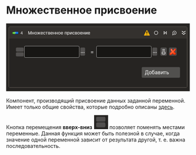 # Множественное присвоение

![](<../../../.gitbook/assets1/Logic-MultiAssign.png>)

Компонент, производящий присвоение данных заданной переменной. Имеет только общие свойства, которые подробно описаны [здесь](https://docs.primo-rpa.ru/primo-rpa/primo-studio/process/elements).

Кнопка перемещения **вверх-вниз** <img src="../../../.gitbook/assets1/Logic-MultiAssign-Button.png" alt="" data-size="line"> позволяет поменять местами переменные. Данная функция может быть полезной в случае, когда значение одной переменной зависит от результата другой, т. е. важна последовательность.
